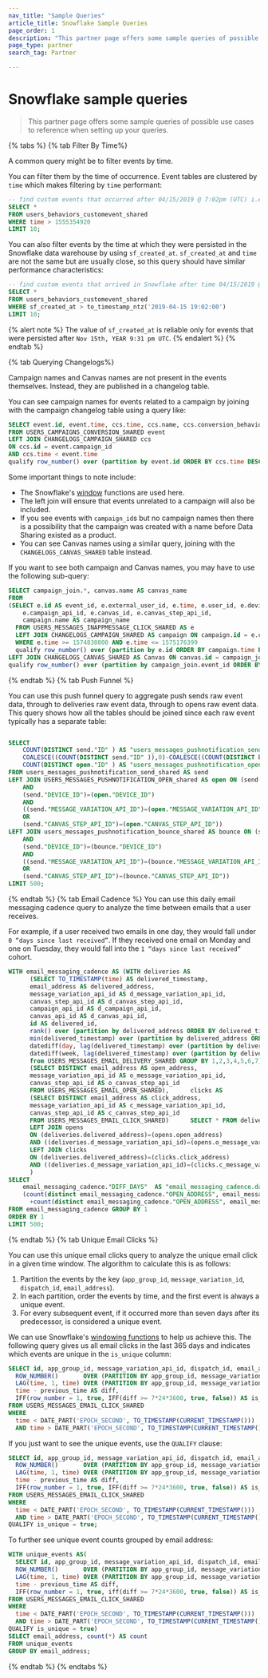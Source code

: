 ```yaml
---
nav_title: "Sample Queries"
article_title: Snowflake Sample Queries
page_order: 1
description: "This partner page offers some sample queries of possible use cases to reference when setting up your queries."
page_type: partner
search_tag: Partner

---
```


# Snowflake sample queries

>  This partner page offers some sample queries of possible use cases to reference when setting up your queries.

{% tabs %}
{% tab Filter By Time%}

A common query might be to filter events by time.

You can filter them by the time of occurrence. Event tables are clustered by `time` which makes filtering by `time` performant:
```sql
-- find custom events that occurred after 04/15/2019 @ 7:02pm (UTC) i.e., timestamp=1555354920
SELECT *
FROM users_behaviors_customevent_shared
WHERE time > 1555354920
LIMIT 10;
```
You can also filter events by the time at which they were persisted in the Snowflake data warehouse by using `sf_created_at`. `sf_created_at` and `time` are not the same but are usually close, so this query should have similar performance characteristics:
```sql
-- find custom events that arrived in Snowflake after time 04/15/2019 @ 7:02pm (UTC)
SELECT *
FROM users_behaviors_customevent_shared
WHERE sf_created_at > to_timestamp_ntz('2019-04-15 19:02:00')
LIMIT 10;
```
{% alert note %}
The value of `sf_created_at` is reliable only for events that were persisted after `Nov 15th, YEAR 9:31 pm UTC`.
{% endalert %}
{% endtab %}

{% tab Querying Changelogs%}
  
Campaign names and Canvas names are not present in the events themselves. Instead, they are published in a changelog table. 

You can see campaign names for events related to a campaign by joining with the campaign changelog table using a query like:

```sql
SELECT event.id, event.time, ccs.time, ccs.name, ccs.conversion_behaviors[event.conversion_behavior_index]
FROM USERS_CAMPAIGNS_CONVERSION_SHARED event
LEFT JOIN CHANGELOGS_CAMPAIGN_SHARED ccs
ON ccs.id = event.campaign_id
AND ccs.time < event.time
qualify row_number() over (partition by event.id ORDER BY ccs.time DESC) = 1;
```
Some important things to note include:
- The Snowflake's [window](https://docs.snowflake.com/en/sql-reference/functions-analytic.html) functions are used here.
- The left join will ensure that events unrelated to a campaign will also be included.
- If you see events with `campaign_id`s but no campaign names then there is a possibility that the campaign was created with a name before Data Sharing existed as a product.
- You can see Canvas names using a similar query, joining with the `CHANGELOGS_CANVAS_SHARED` table instead.

If you want to see both campaign and Canvas names, you may have to use the following sub-query:
```sql
SELECT campaign_join.*, canvas.name AS canvas_name
FROM 
(SELECT e.id AS event_id, e.external_user_id, e.time, e.user_id, e.device_id, e.sf_created_at,
    e.campaign_api_id, e.canvas_id, e.canvas_step_api_id, 
    campaign.name AS campaign_name
  FROM USERS_MESSAGES_INAPPMESSAGE_CLICK_SHARED AS e
  LEFT JOIN CHANGELOGS_CAMPAIGN_SHARED AS campaign ON campaign.id = e.campaign_id
  WHERE e.time >= 1574830800 AND e.time <= 1575176399
  qualify row_number() over (partition by e.id ORDER BY campaign.time DESC) = 1) AS campaign_join
LEFT JOIN CHANGELOGS_CANVAS_SHARED AS Canvas ON canvas.id = campaign_join.canvas_id
qualify row_number() over (partition by campaign_join.event_id ORDER BY canvas.time DESC) = 1;
```
{% endtab %}
{% tab Push Funnel %}

You can use this push funnel query to aggregate push sends raw event data, through to deliveries raw event data, through to opens raw event data. This query shows how all the tables should be joined since each raw event typically has a separate table:

```sql

SELECT
    COUNT(DISTINCT send."ID" ) AS "users_messages_pushnotification_send.push_sent",
    COALESCE((COUNT(DISTINCT send."ID" )),0)-COALESCE((COUNT(DISTINCT bounce."ID" )),0) AS "users_messages_pushnotification_send.push_delivered",
    COUNT(DISTINCT open."ID" ) AS "users_messages_pushnotification_open.push_opens"
FROM users_messages_pushnotification_send_shared AS send
LEFT JOIN USERS_MESSAGES_PUSHNOTIFICATION_OPEN_shared AS open ON (send."USER_ID")=(open."USER_ID")
    AND
    (send."DEVICE_ID")=(open."DEVICE_ID")
    AND
    ((send."MESSAGE_VARIATION_API_ID")=(open."MESSAGE_VARIATION_API_ID")
    OR
    (send."CANVAS_STEP_API_ID")=(open."CANVAS_STEP_API_ID"))
LEFT JOIN users_messages_pushnotification_bounce_shared AS bounce ON (send."USER_ID")=(bounce."USER_ID")
    AND
    (send."DEVICE_ID")=(bounce."DEVICE_ID")
    AND
    ((send."MESSAGE_VARIATION_API_ID")=(bounce."MESSAGE_VARIATION_API_ID")
    OR
    (send."CANVAS_STEP_API_ID")=(bounce."CANVAS_STEP_API_ID"))
LIMIT 500;
```

{% endtab %}
{% tab Email Cadence %}
You can use this daily email messaging cadence query to analyze the time between emails that a user receives.

For example, if a user received two emails in one day, they would fall under `0 “days since last received”`. If they received one email on Monday and one on Tuesday, they would fall into the `1 “days since last received”` cohort.

```sql
WITH email_messaging_cadence AS (WITH deliveries AS
      (SELECT TO_TIMESTAMP(time) AS delivered_timestamp,
      email_address AS delivered_address,
      message_variation_api_id AS d_message_variation_api_id,
      canvas_step_api_id AS d_canvas_step_api_id,
      campaign_api_id AS d_campaign_api_id,
      canvas_api_id AS d_canvas_api_id,
      id AS delivered_id,
      rank() over (partition by delivered_address ORDER BY delivered_timestamp ASC) AS delivery_event,
      min(delivered_timestamp) over (partition by delivered_address ORDER BY delivered_timestamp ASC) AS first_delivered,
      datediff(day, lag(delivered_timestamp) over (partition by delivered_address ORDER BY delivered_timestamp ASC), delivered_timestamp) AS diff_days,
      datediff(week, lag(delivered_timestamp) over (partition by delivered_address ORDER BY delivered_timestamp ASC), delivered_timestamp) AS diff_weeks
      from USERS_MESSAGES_EMAIL_DELIVERY_SHARED GROUP BY 1,2,3,4,5,6,7),      opens AS
      (SELECT DISTINCT email_address AS open_address,
      message_variation_api_id AS o_message_variation_api_id,
      canvas_step_api_id AS o_canvas_step_api_id
      FROM USERS_MESSAGES_EMAIL_OPEN_SHARED),      clicks AS
      (SELECT DISTINCT email_address AS click_address,
      message_variation_api_id AS c_message_variation_api_id,
      canvas_step_api_id AS c_canvas_step_api_id
      FROM USERS_MESSAGES_EMAIL_CLICK_SHARED)      SELECT * FROM deliveries
      LEFT JOIN opens
      ON (deliveries.delivered_address)=(opens.open_address)
      AND ((deliveries.d_message_variation_api_id)=(opens.o_message_variation_api_id) OR (deliveries.d_canvas_step_api_id)=(opens.o_canvas_step_api_id))
      LEFT JOIN clicks
      ON (deliveries.delivered_address)=(clicks.click_address)
      AND ((deliveries.d_message_variation_api_id)=(clicks.c_message_variation_api_id) OR (deliveries.d_canvas_step_api_id)=(clicks.c_canvas_step_api_id))
      )
SELECT
    email_messaging_cadence."DIFF_DAYS"  AS "email_messaging_cadence.days_since_last_received",
    (count(distinct email_messaging_cadence."OPEN_ADDRESS", email_messaging_cadence."O_MESSAGE_VARIATION_API_ID")
      +count(distinct email_messaging_cadence."OPEN_ADDRESS", email_messaging_cadence."O_CANVAS_STEP_API_ID"))/(COUNT(DISTINCT email_messaging_cadence."DELIVERED_ID" ))  AS "email_messaging_cadence.unique_open_rate"
FROM email_messaging_cadence GROUP BY 1
ORDER BY 1
LIMIT 500;
```
{% endtab %}
{% tab Unique Email Clicks %}

You can use this unique email clicks query to analyze the unique email click in a given time window. The algorithm to calculate this is as follows:
  1. Partition the events by the key (`app_group_id`, `message_variation_id`, `dispatch_id`, `email_address`).
  2. In each partition, order the events by time, and the first event is always a unique event.
  3. For every subsequent event, if it occurred more than seven days after its predecessor, is considered a unique event.
  
We can use Snowflake's [windowing functions](https://docs.snowflake.com/en/sql-reference/functions-analytic.html) to help us achieve this. The following query gives us all email clicks in the last 365 days and indicates which events are unique in the `is_unique` column:
  
```sql
SELECT id, app_group_id, message_variation_api_id, dispatch_id, email_address, time,
  ROW_NUMBER()       OVER (PARTITION BY app_group_id, message_variation_api_id, dispatch_id, email_address order by time) row_number,
  LAG(time, 1, time) OVER (PARTITION BY app_group_id, message_variation_api_id, dispatch_id, email_address order by time) previous_time,
  time - previous_time AS diff,
  IFF(row_number = 1, true, IFF(diff >= 7*24*3600, true, false)) AS is_unique
FROM USERS_MESSAGES_EMAIL_CLICK_SHARED
WHERE
  time < DATE_PART('EPOCH_SECOND', TO_TIMESTAMP(CURRENT_TIMESTAMP())) 
  AND time > DATE_PART('EPOCH_SECOND', TO_TIMESTAMP(CURRENT_TIMESTAMP())) - 365*24*3600; 
```

If you just want to see the unique events, use the `QUALIFY` clause:
```sql
SELECT id, app_group_id, message_variation_api_id, dispatch_id, email_address, time,
  ROW_NUMBER()       OVER (PARTITION BY app_group_id, message_variation_api_id, dispatch_id, email_address order by time) row_number,
  LAG(time, 1, time) OVER (PARTITION BY app_group_id, message_variation_api_id, dispatch_id, email_address order by time) previous_time,
  time - previous_time AS diff,
  IFF(row_number = 1, true, IFF(diff >= 7*24*3600, true, false)) AS is_unique
FROM USERS_MESSAGES_EMAIL_CLICK_SHARED
WHERE
  time < DATE_PART('EPOCH_SECOND', TO_TIMESTAMP(CURRENT_TIMESTAMP())) 
  AND time > DATE_PART('EPOCH_SECOND', TO_TIMESTAMP(CURRENT_TIMESTAMP())) - 365*24*3600
QUALIFY is_unique = true;
```
To further see unique event counts grouped by email address:
```sql
WITH unique_events AS(
  SELECT id, app_group_id, message_variation_api_id, dispatch_id, email_address, time,
  ROW_NUMBER()       OVER (PARTITION BY app_group_id, message_variation_api_id, dispatch_id, email_address order by time) row_number,
  LAG(time, 1, time) OVER (PARTITION BY app_group_id, message_variation_api_id, dispatch_id, email_address order by time) previous_time,
  time - previous_time AS diff,
  IFF(row_number = 1, true, iff(diff >= 7*24*3600, true, false)) AS is_unique
FROM USERS_MESSAGES_EMAIL_CLICK_SHARED
WHERE
  time < DATE_PART('EPOCH_SECOND', TO_TIMESTAMP(CURRENT_TIMESTAMP())) 
  AND time > DATE_PART('EPOCH_SECOND', TO_TIMESTAMP(CURRENT_TIMESTAMP())) - 365*24*3600
QUALIFY is_unique = true) 
SELECT email_address, count(*) AS count
FROM unique_events
GROUP BY email_address;
```
{% endtab %}
{% endtabs %}
